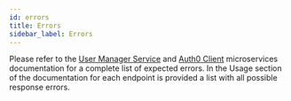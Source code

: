 ```yaml
---
id: errors
title: Errors
sidebar_label: Errors
---
```




Please refer to the [User Manager Service][mia-user-manager-service] and [Auth0 Client][mia-auth0-client] microservices documentation for a complete list of expected errors. In the Usage section of the documentation for each endpoint is provided a list with all possible response errors.

[mia-user-manager-service]: /runtime-components/plugins/user-manager-service/30_usage.md
[mia-auth0-client]: /runtime-components/plugins/auth0-client/50_usage.md
